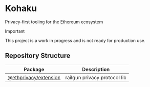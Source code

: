 # Kohaku

Privacy-first tooling for the Ethereum ecosystem

> [!IMPORTANT]
> This project is a work in progress and is not ready for production use.

## Repository Structure

| Package | Description |
| ------- | ----------- |
| [@ethprivacy/extension](packages/railgun) | railgun privacy protocol lib
